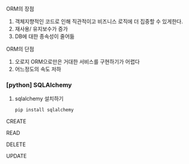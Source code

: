 ORM의 장점

1. 객체지향적인 코드로 인해 직관적이고 비즈니스 로직에 더 집중할 수 있게한다.
2. 재사용/ 유지보수가 증가
3. DB에 대한 종속성이 줄어듦

ORM의 단점

1. 오로지 ORM으로만은 거대한 서비스를 구현하기가 어렵다
2. 어느정도의 속도 저하

### [python]  SQLAlchemy

1. sqlalchemy 설치하기

   ```python
   pip install sqlalchemy
   ```

   



CREATE

READ

DELETE

UPDATE

